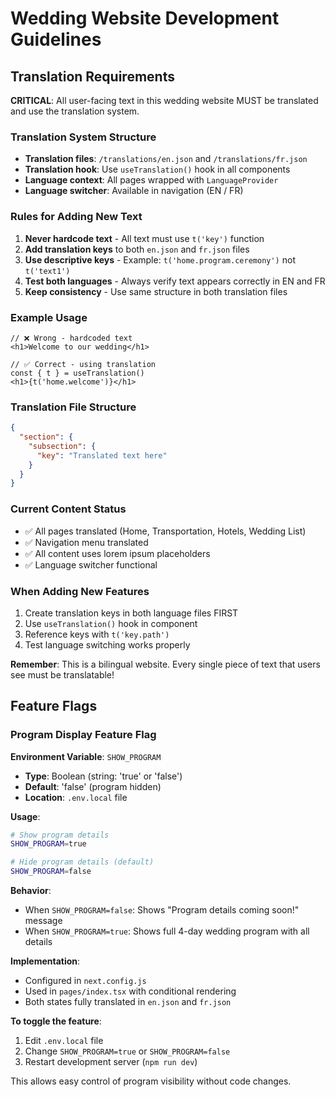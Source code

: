 # Wedding Website Development Guidelines

## Translation Requirements

**CRITICAL**: All user-facing text in this wedding website MUST be translated and use the translation system.

### Translation System Structure

- **Translation files**: `/translations/en.json` and `/translations/fr.json`
- **Translation hook**: Use `useTranslation()` hook in all components
- **Language context**: All pages wrapped with `LanguageProvider`
- **Language switcher**: Available in navigation (EN / FR)

### Rules for Adding New Text

1. **Never hardcode text** - All text must use `t('key')` function
2. **Add translation keys** to both `en.json` and `fr.json` files
3. **Use descriptive keys** - Example: `t('home.program.ceremony')` not `t('text1')`
4. **Test both languages** - Always verify text appears correctly in EN and FR
5. **Keep consistency** - Use same structure in both translation files

### Example Usage

```tsx
// ❌ Wrong - hardcoded text
<h1>Welcome to our wedding</h1>

// ✅ Correct - using translation
const { t } = useTranslation()
<h1>{t('home.welcome')}</h1>
```

### Translation File Structure

```json
{
  "section": {
    "subsection": {
      "key": "Translated text here"
    }
  }
}
```

### Current Content Status

- ✅ All pages translated (Home, Transportation, Hotels, Wedding List)
- ✅ Navigation menu translated  
- ✅ All content uses lorem ipsum placeholders
- ✅ Language switcher functional

### When Adding New Features

1. Create translation keys in both language files FIRST
2. Use `useTranslation()` hook in component
3. Reference keys with `t('key.path')`
4. Test language switching works properly

**Remember**: This is a bilingual website. Every single piece of text that users see must be translatable!

## Feature Flags

### Program Display Feature Flag

**Environment Variable**: `SHOW_PROGRAM`
- **Type**: Boolean (string: 'true' or 'false')
- **Default**: 'false' (program hidden)
- **Location**: `.env.local` file

**Usage**:
```bash
# Show program details
SHOW_PROGRAM=true

# Hide program details (default)
SHOW_PROGRAM=false
```

**Behavior**:
- When `SHOW_PROGRAM=false`: Shows "Program details coming soon!" message
- When `SHOW_PROGRAM=true`: Shows full 4-day wedding program with all details

**Implementation**:
- Configured in `next.config.js` 
- Used in `pages/index.tsx` with conditional rendering
- Both states fully translated in `en.json` and `fr.json`

**To toggle the feature**:
1. Edit `.env.local` file
2. Change `SHOW_PROGRAM=true` or `SHOW_PROGRAM=false`
3. Restart development server (`npm run dev`)

This allows easy control of program visibility without code changes.